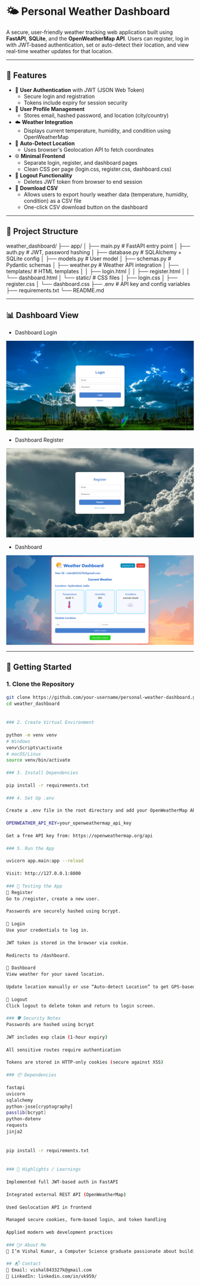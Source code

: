 # 🌤️ Personal Weather Dashboard

A secure, user-friendly weather tracking web application built using **FastAPI**, **SQLite**, and the **OpenWeatherMap API**. Users can register, log in with JWT-based authentication, set or auto-detect their location, and view real-time weather updates for that location.

---

## 🔧 Features

- 🔐 **User Authentication** with JWT (JSON Web Token)
  - Secure login and registration
  - Tokens include expiry for session security
- 👤 **User Profile Management**
  - Stores email, hashed password, and location (city/country)
- ☁️ **Weather Integration**
  - Displays current temperature, humidity, and condition using OpenWeatherMap
- 📍 **Auto-Detect Location**
  - Uses browser's Geolocation API to fetch coordinates
- 🌐 **Minimal Frontend**
  - Separate login, register, and dashboard pages
  - Clean CSS per page (login.css, register.css, dashboard.css)
- 🚪 **Logout Functionality**
  - Deletes JWT token from browser to end session
- 🧾 **Download CSV**  
  - Allows users to export hourly weather data (temperature, humidity, condition) as a CSV file  
  - One-click CSV download button on the dashboard  

---

## 📁 Project Structure

weather_dashboard/
├── app/
│ ├── main.py # FastAPI entry point
│ ├── auth.py # JWT, password hashing
│ ├── database.py # SQLAlchemy + SQLite config
│ ├── models.py # User model
│ ├── schemas.py # Pydantic schemas
│ ├── weather.py # Weather API integration
│ ├── templates/ # HTML templates
│ │ ├── login.html
│ │ ├── register.html
│ │ └── dashboard.html
│ └── static/ # CSS files
│ ├── login.css
│ ├── register.css
│ └── dashboard.css
├── .env # API key and config variables
├── requirements.txt
└── README.md

---

## 📊 Dashboard View

- Dashboard Login
  
![Dashboard_Login](https://github.com/Vishal3550/Weather_Dashboard_Using_FastAPI/blob/main/Dashboard_Login.png)

- Dashboard Register
  
![Dashboard_Register](https://github.com/Vishal3550/Weather_Dashboard_Using_FastAPI/blob/main/Dashboard_Register.png)

- Dashboard
  
![Dashboard](https://github.com/Vishal3550/Weather_Dashboard_Using_FastAPI/blob/main/Dashboard.png)

---

## 🚀 Getting Started

### 1. Clone the Repository

```bash
git clone https://github.com/your-username/personal-weather-dashboard.git
cd weather_dashboard


### 2. Create Virtual Environment

python -m venv venv
# Windows
venv\Scripts\activate
# macOS/Linux
source venv/bin/activate

### 3. Install Dependencies

pip install -r requirements.txt

### 4. Set Up .env

Create a .env file in the root directory and add your OpenWeatherMap API key:

OPENWEATHER_API_KEY=your_openweathermap_api_key

Get a free API key from: https://openweathermap.org/api

### 5. Run the App

uvicorn app.main:app --reload

Visit: http://127.0.0.1:8000

### 🧪 Testing the App
🔸 Register
Go to /register, create a new user.

Passwords are securely hashed using bcrypt.

🔸 Login
Use your credentials to log in.

JWT token is stored in the browser via cookie.

Redirects to /dashboard.

🔸 Dashboard
View weather for your saved location.

Update location manually or use “Auto-detect Location” to get GPS-based weather.

🔸 Logout
Click logout to delete token and return to login screen.

### 🛡️ Security Notes
Passwords are hashed using bcrypt

JWT includes exp claim (1-hour expiry)

All sensitive routes require authentication

Tokens are stored in HTTP-only cookies (secure against XSS)

### 📦 Dependencies

fastapi
uvicorn
sqlalchemy
python-jose[cryptography]
passlib[bcrypt]
python-dotenv
requests
jinja2


pip install -r requirements.txt


### 🧠 Highlights / Learnings

Implemented full JWT-based auth in FastAPI

Integrated external REST API (OpenWeatherMap)

Used Geolocation API in frontend

Managed secure cookies, form-based login, and token handling

Applied modern web development practices

### 🙋‍♂️ About Me
👋 I’m Vishal Kumar, a Computer Science graduate passionate about building secure, scalable, and user-friendly applications.

## 📬 Contact
📧 Email: vishal843327k@gmail.com
💼 LinkedIn: linkedin.com/in/vk959/
